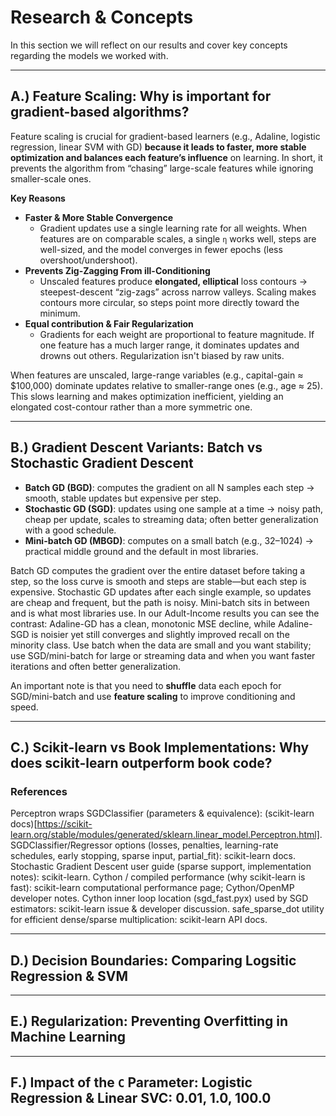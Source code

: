 # Research & Concepts

In this section we will reflect on our results and cover key concepts regarding the models we worked with.

---

## A.) Feature Scaling: Why is important for gradient-based algorithms?

Feature scaling is crucial for gradient-based learners (e.g., Adaline, logistic regression, linear SVM with GD) **because it leads to faster, more stable optimization and balances each feature’s influence** on learning. In short, it prevents the algorithm from “chasing” large-scale features while ignoring smaller-scale ones.

**Key Reasons**
- **Faster & More Stable Convergence**
  - Gradient updates use a single learning rate for all weights. When features are on comparable scales, a single `η` works well, steps are well-sized, and the model converges in fewer epochs (less overshoot/undershoot).
- **Prevents Zig-Zagging From ill-Conditioning**
  - Unscaled features produce **elongated, elliptical** loss contours → steepest-descent “zig-zags” across narrow valleys. Scaling makes contours more circular, so steps point more directly toward the minimum.
- **Equal contribution & Fair Regularization**
  - Gradients for each weight are proportional to feature magnitude. If one feature has a much larger range, it dominates updates and drowns out others. Regularization isn't biased by raw units. 

When features are unscaled, large-range variables (e.g., capital-gain ≈ $100,000) dominate updates relative to smaller-range ones (e.g., age ≈ 25). This slows learning and makes optimization inefficient, yielding an elongated cost-contour rather than a more symmetric one.

---

## B.) Gradient Descent Variants: Batch vs Stochastic Gradient Descent
- **Batch GD (BGD)**: computes the gradient on all N samples each step → smooth, stable updates but expensive per step. 
- **Stochastic GD (SGD)**: updates using one sample at a time → noisy path, cheap per update, scales to streaming data; often better generalization with a good schedule.
- **Mini-batch GD (MBGD)**: computes on a small batch (e.g., 32–1024) → practical middle ground and the default in most libraries.

Batch GD computes the gradient over the entire dataset before taking a step, so the loss curve is smooth and steps are stable—but each step is expensive. Stochastic GD updates after each single example, so updates are cheap and frequent, but the path is noisy. Mini-batch sits in between and is what most libraries use. In our Adult-Income results you can see the contrast: Adaline-GD has a clean, monotonic MSE decline, while Adaline-SGD is noisier yet still converges and slightly improved recall on the minority class. Use batch when the data are small and you want stability; use SGD/mini-batch for large or streaming data and when you want faster iterations and often better generalization.

An important note is that you need to **shuffle** data each epoch for SGD/mini-batch and use **feature scaling** to improve conditioning and speed. 

--- 

## C.) Scikit-learn vs Book Implementations: Why does scikit-learn outperform book code?

### References
Perceptron wraps SGDClassifier (parameters & equivalence): (scikit-learn docs)[https://scikit-learn.org/stable/modules/generated/sklearn.linear_model.Perceptron.html]. 
SGDClassifier/Regressor options (losses, penalties, learning-rate schedules, early stopping, sparse input, partial_fit): scikit-learn docs. 
Stochastic Gradient Descent user guide (sparse support, implementation notes): scikit-learn. 
Cython / compiled performance (why scikit-learn is fast): scikit-learn computational performance page; Cython/OpenMP developer notes. 
Cython inner loop location (sgd_fast.pyx) used by SGD estimators: scikit-learn issue & developer discussion. 
safe_sparse_dot utility for efficient dense/sparse multiplication: scikit-learn API docs. 

---

## D.) Decision Boundaries: Comparing Logsitic Regression & SVM


---

## E.) Regularization: Preventing Overfitting in Machine Learning


---

## F.) Impact of the `C` Parameter: Logistic Regression & Linear SVC: 0.01, 1.0, 100.0

